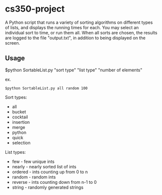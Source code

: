 # cs350-project
A Python script that runs a variety of sorting algorithms on different types of
lists, and displays the running times for each. You may select an individual
sort to time, or run them all. When all sorts are chosen, the results are
logged to the file "output.txt", in addition to being displayed on the screen.

## Usage
$python SortableList.py "sort type" "list type" "number of elements"

ex.

    $python SortableList.py all random 100

Sort types:
 * all
 * bucket
 * cocktail
 * insertion
 * merge
 * python
 * quick
 * selection

List types:
 * few - few unique ints
 * nearly - nearly sorted list of ints
 * ordered - ints counting up from 0 to n
 * random - random ints
 * reverse - ints counting down from n-1 to 0
 * string - randomly generated strings
